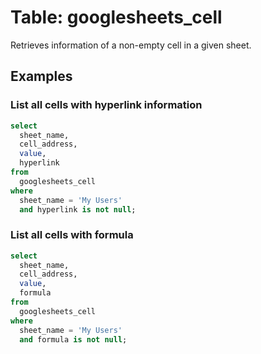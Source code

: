 # Table: googlesheets_cell

Retrieves information of a non-empty cell in a given sheet.

## Examples

### List all cells with hyperlink information

```sql
select
  sheet_name,
  cell_address,
  value,
  hyperlink
from
  googlesheets_cell
where
  sheet_name = 'My Users'
  and hyperlink is not null;
```

### List all cells with formula

```sql
select
  sheet_name,
  cell_address,
  value,
  formula
from
  googlesheets_cell
where
  sheet_name = 'My Users'
  and formula is not null;
```

